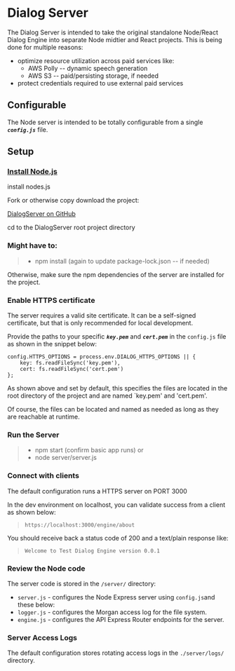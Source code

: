 # Dialog Server

The Dialog Server is intended to take the original standalone Node/React Dialog Engine into separate Node midtier and React projects.  This is being done for multiple reasons:

- optimize resource utilization across paid services like:
    - AWS Polly -- dynamic speech generation
    - AWS S3 -- paid/persisting storage, if needed
- protect credentials required to use external paid services


## Configurable

The Node server is intended to be totally configurable from a single ***`config.js`*** file.


## Setup


### [Install Node.js](https://nodejs.org/en/download/)
install nodes.js

Fork or otherwise copy download the project:

[DialogServer on GitHub](https://github.com/sascanagl/DialogServer)

cd to the DialogServer root project directory


### Might have to:

> * npm install  (again to update package-lock.json -- if needed)

Otherwise, make sure the npm dependencies of the server are installed for the project.


### Enable HTTPS certificate

The server requires a valid site certificate.  It can be a self-signed certificate, but that is only recommended for local development.

Provide the paths to your specific ***`key.pem`*** and ***`cert.pem`*** in the `config.js` file as shown in the snippet below:

```
config.HTTPS_OPTIONS = process.env.DIALOG_HTTPS_OPTIONS || {
    key: fs.readFileSync('key.pem'),
    cert: fs.readFileSync('cert.pem')
};
```
As shown above and set by default, this specifies the files are located in the root directory of the project and are named `key.pem' and 'cert.pem'.

Of course, the files can be located and named as needed as long as they are reachable at runtime.


### Run the Server

> * npm start  (confirm basic app runs)
or
> * node server/server.js

###  Connect with clients

The default configuration runs a HTTPS server on PORT 3000

In the dev environment on localhost, you can validate success from a client as shown below:

> ```https://localhost:3000/engine/about```

You should receive back a status code of 200 and a text/plain response like:

> ```Welcome to Test Dialog Engine version 0.0.1```

### Review the Node code

The server code is stored in the ```/server/``` directory:

- ```server.js``` - configures the Node Express server using ```config.js```and these below:
- ```logger.js``` - configures the Morgan access log for the file system.
- ```engine.js``` - configures the API Express Router endpoints for the server.

### Server Access Logs

The default configuration stores rotating access logs in the ```./server/logs/``` directory.
